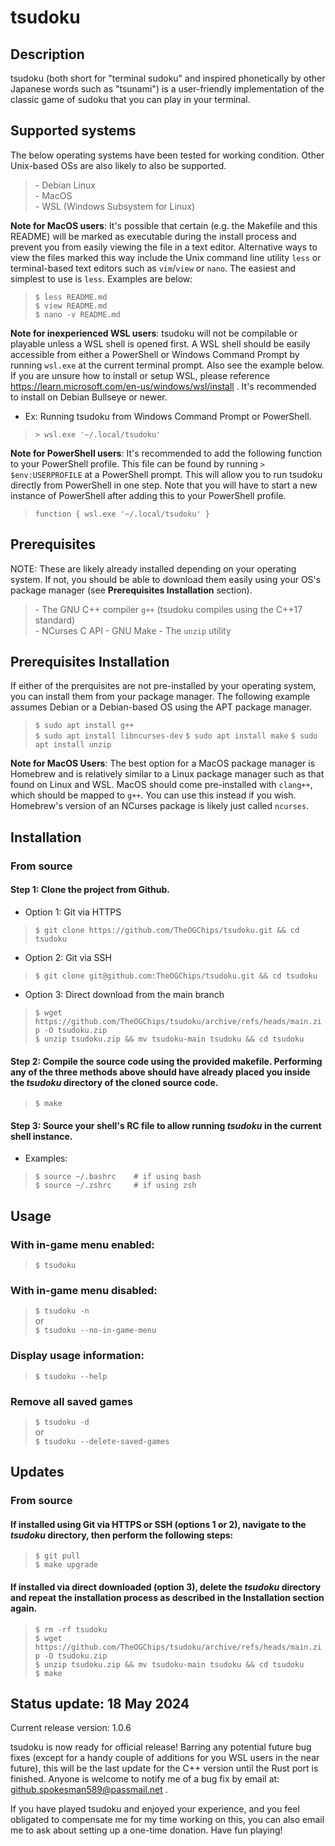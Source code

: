 # tsudoku

## Description

tsudoku (both short for "terminal sudoku" and inspired phonetically by other Japanese words such as "tsunami") is a user-friendly implementation of the classic game of sudoku that you can play in your terminal.

## Supported systems

The below operating systems have been tested for working condition. Other Unix-based OSs are also likely to also be supported.

>\- Debian Linux  
>\- MacOS  
>\- WSL (Windows Subsystem for Linux)

**Note for MacOS users**: It's possible that certain (e.g. the Makefile and this README) will be marked as executable during the install process and prevent you from easily viewing the file in a text editor. Alternative ways to view the files marked this way include the Unix command line utility `less` or terminal-based text editors such as `vim`/`view` or `nano`. The easiest and simplest to use is `less`. Examples are below:

>`$ less README.md`  
>`$ view README.md`  
>`$ nano -v README.md`

**Note for inexperienced WSL users**: tsudoku will not be compilable or playable unless a WSL shell is opened first. A WSL shell should be easily accessible from either a PowerShell or Windows Command Prompt by running `wsl.exe` at the current terminal prompt. Also see the example below. If you are unsure how to install or setup WSL, please reference https://learn.microsoft.com/en-us/windows/wsl/install . It's recommended to install on Debian Bullseye or newer.

- Ex: Running tsudoku from Windows Command Prompt or PowerShell.

>`> wsl.exe '~/.local/tsudoku'`

**Note for PowerShell users**: It's recommended to add the following function to your PowerShell profile. This file can be found by running `> $env:USERPROFILE` at a PowerShell prompt. This will allow you to run tsudoku directly from PowerShell in one step. Note that you will have to start a new instance of PowerShell after adding this to your PowerShell profile.

>`function { wsl.exe '~/.local/tsudoku' }`

## Prerequisites

NOTE: These are likely already installed depending on your operating system. If not, you should be able to download them easily using your OS's package manager (see **Prerequisites Installation** section).

>\- The GNU C++ compiler `g++` (tsudoku compiles using the C++17 standard)  
>\- NCurses C API
>\- GNU Make
>\- The `unzip` utility

## Prerequisites Installation

If either of the prerquisites are not pre-installed by your operating system, you can install them from your package manager. The following example assumes Debian or a Debian-based OS using the APT package manager.

>`$ sudo apt install g++`  
>`$ sudo apt install libncurses-dev`
>`$ sudo apt install make`
>`$ sudo apt install unzip`

**Note for MacOS Users**: The best option for a MacOS package manager is Homebrew and is relatively similar to a Linux package manager such as that found on Linux and WSL. MacOS should come pre-installed with `clang++`, which should be mapped to `g++`. You can use this instead if you wish. Homebrew's version of an NCurses package is likely just called `ncurses`.

## Installation

### From source

#### Step 1: Clone the project from Github.

- Option 1: Git via HTTPS
>`$ git clone https://github.com/TheOGChips/tsudoku.git && cd tsudoku`

- Option 2: Git via SSH
>`$ git clone git@github.com:TheOGChips/tsudoku.git && cd tsudoku`

- Option 3: Direct download from the main branch
>`$ wget https://github.com/TheOGChips/tsudoku/archive/refs/heads/main.zip -O tsudoku.zip`  
>`$ unzip tsudoku.zip && mv tsudoku-main tsudoku && cd tsudoku`

#### Step 2: Compile the source code using the provided makefile. Performing any of the three methods above should have already placed you inside the *tsudoku* directory of the cloned source code.

>`$ make`

#### Step 3: Source your shell's RC file to allow running *tsudoku* in the current shell instance.

- Examples:
>`$ source ~/.bashrc    # if using bash`  
>`$ source ~/.zshrc     # if using zsh`

## Usage

### With in-game menu enabled:

>`$ tsudoku`

### With in-game menu disabled:

>`$ tsudoku -n`  
>or  
>`$ tsudoku --no-in-game-menu`
                 
### Display usage information:

>`$ tsudoku --help`
    
### Remove all saved games

>`$ tsudoku -d`  
>or  
>`$ tsudoku --delete-saved-games`

## Updates

### From source

#### If installed using Git via HTTPS or SSH (options 1 or 2), navigate to the *tsudoku* directory, then perform the following steps:

>`$ git pull`  
>`$ make upgrade`

#### If installed via direct downloaded (option 3), delete the *tsudoku* directory and repeat the installation process as described in the **Installation** section again.

>`$ rm -rf tsudoku`  
>`$ wget https://github.com/TheOGChips/tsudoku/archive/refs/heads/main.zip -O tsudoku.zip`  
>`$ unzip tsudoku.zip && mv tsudoku-main tsudoku && cd tsudoku`  
>`$ make`

## Status update: 18 May 2024

Current release version: 1.0.6

tsudoku is now ready for official release! Barring any potential future bug fixes (except for a handy couple of additions for you WSL users in the near future), this will be the last update for the C++ version until the Rust port is finished. Anyone is welcome to notify me of a bug fix by email at: github.spokesman589@passmail.net .

If you have played tsudoku and enjoyed your experience, and you feel obligated to compensate me for my time working on this, you can also email me to ask about setting up a one-time donation. Have fun playing!
